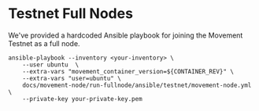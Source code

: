 # Testnet Full Nodes
We've provided a hardcoded Ansible playbook for joining the Movement Testnet as a full node. 

```shell
ansible-playbook --inventory <your-inventory> \
    --user ubuntu  \
    --extra-vars "movement_container_version=${CONTAINER_REV}" \
    --extra-vars "user=ubuntu" \
    docs/movement-node/run-fullnode/ansible/testnet/movement-node.yml \
    --private-key your-private-key.pem
```